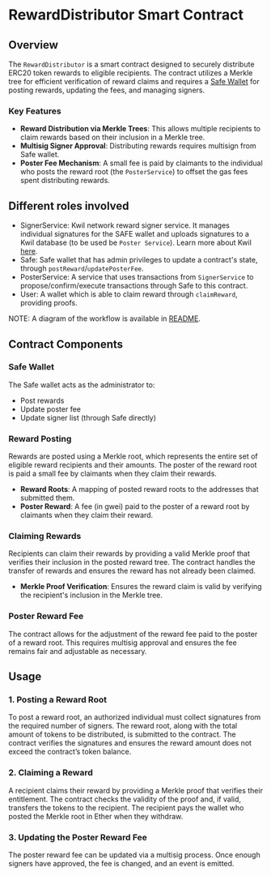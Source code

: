 # RewardDistributor Smart Contract

## Overview

The `RewardDistributor` is a smart contract designed to securely distribute ERC20 token rewards to eligible recipients. The contract utilizes a Merkle tree for efficient verification of reward claims and requires a [Safe Wallet](https://safe.global/wallet) for posting rewards, updating the fees, and managing signers.

### Key Features

- **Reward Distribution via Merkle Trees**: This allows multiple recipients to claim rewards based on their inclusion in a Merkle tree.
- **Multisig Signer Approval**: Distributing rewards requires multisign from Safe wallet.
- **Poster Fee Mechanism**: A small fee is paid by claimants to the individual who posts the reward root (the `PosterService`) to offset the gas fees spent distributing rewards.

## Different roles involved

- SignerService: Kwil network reward signer service. It manages individual signatures for the SAFE wallet and uploads signatures to a Kwil database (to be used be `Poster Service`). Learn more about Kwil [here](https://docs.kwil.com).
- Safe: Safe wallet that has admin privileges to update a contract's state, through `postReward`/`updatePosterFee`.
- PosterService: A service that uses transactions from `SignerService` to propose/confirm/execute transactions through Safe to this contract.
- User: A wallet which is able to claim reward through `claimReward`, providing proofs.

NOTE: A diagram of the workflow is available in [README](../README.md).

## Contract Components

### Safe Wallet

The Safe wallet acts as the administrator to:

- Post rewards
- Update poster fee
- Update signer list (through Safe directly)

### Reward Posting

Rewards are posted using a Merkle root, which represents the entire set of eligible reward recipients and their amounts. The poster of the reward root is paid a small fee by claimants when they claim their rewards.

- **Reward Roots**: A mapping of posted reward roots to the addresses that submitted them.
- **Poster Reward**: A fee (in gwei) paid to the poster of a reward root by claimants when they claim their reward.

### Claiming Rewards

Recipients can claim their rewards by providing a valid Merkle proof that verifies their inclusion in the posted reward tree. The contract handles the transfer of rewards and ensures the reward has not already been claimed.

- **Merkle Proof Verification**: Ensures the reward claim is valid by verifying the recipient's inclusion in the Merkle tree.

### Poster Reward Fee

The contract allows for the adjustment of the reward fee paid to the poster of a reward root. This requires multisig approval and ensures the fee remains fair and adjustable as necessary.

## Usage

### 1. Posting a Reward Root

To post a reward root, an authorized individual must collect signatures from the required number of signers. The reward root, along with the total amount of tokens to be distributed, is submitted to the contract. The contract verifies the signatures and ensures the reward amount does not exceed the contract’s token balance.

### 2. Claiming a Reward
A recipient claims their reward by providing a Merkle proof that verifies their entitlement. The contract checks the validity of the proof and, if valid, transfers the tokens to the recipient. The recipient pays the wallet who posted the Merkle root in Ether when they withdraw.

### 3. Updating the Poster Reward Fee
The poster reward fee can be updated via a multisig process. Once enough signers have approved, the fee is changed, and an event is emitted.
